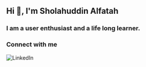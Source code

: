 Hi 👋, I'm Sholahuddin Alfatah
---

###  I am a user enthusiast and a life long learner.

<p>

### Connect with me 
[<img align="left" alt="LinkedIn" src="https://img.shields.io/badge/linkedin-%230077B5.svg?&style=for-the-badge&logo=linkedin&logoColor=white" />][linkedin]
  
<br />
<br />

[linkedin]: https://www.linkedin.com/in/sholahuddin-alfatah/
